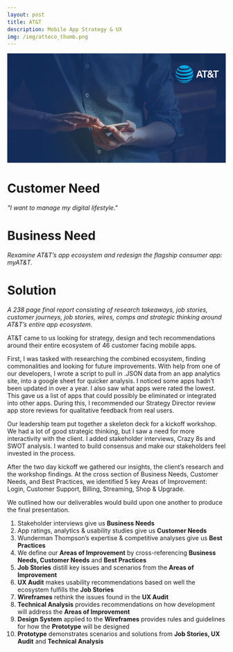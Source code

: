 ```yaml
---
layout: post
title: AT&T
description: Mobile App Strategy & UX
img: /img/atteco_thumb.png
---
```


<img class="img_scale" src="/img/atteco_cover.png"/>

# Customer Need
*"I want to manage my digital lifestyle."*

# Business Need
*Rexamine AT&T’s app ecosystem and redesign the flagship consumer app: myAT&T.*

# Solution
*A 238 page final report consisting of research takeaways, job stories, customer journeys, job stories, wires, comps and strategic thinking around AT&T’s entire app ecosystem.*

AT&T came to us looking for strategy, design and tech recommendations around their entire ecosystem of 46 customer facing mobile apps.

First, I was tasked with researching the combined ecosystem, finding commonalities and looking for future improvements. With help from one of our developers, I wrote a script to pull in .JSON data from an app analytics site, into a google sheet for quicker analysis. I noticed some apps hadn’t been updated in over a year. I also saw what apps were rated the lowest. This gave us a list of apps that could possibly be eliminated or integrated into other apps. During this, I recommended our Strategy Director review app store reviews for qualitative feedback from real users.

Our leadership team put together a skeleton deck for a kickoff workshop. We had a lot of good strategic thinking, but I saw a need for more interactivity with the client. I added stakeholder interviews, Crazy 8s and SWOT analysis. I wanted to build consensus and make our stakeholders feel invested in the process.

After the two day kickoff we gathered our insights, the client’s research and the workshop findings. At the cross section of Business Needs, Customer Needs, and Best Practices, we identified 5 key Areas of Improvement:
Login, Customer Support, Billing, Streaming, Shop & Upgrade.

We outlined how our deliverables would build upon one another to produce the final presentation.

1. Stakeholder interviews give us **Business Needs**
2. App ratings, analytics & usability studies give us **Customer Needs**
3. Wunderman Thompson’s expertise & competitive analyses give us **Best Practices**
4. We define our **Areas of Improvement** by cross-referencing **Business Needs, Customer Needs** and **Best Practices**
5. **Job Stories** distill key issues and scenarios from the **Areas of Improvement**
6. **UX Audit** makes usability recommendations based on well the ecosystem fulfills the **Job Stories**
7. **Wireframes** rethink the issues found in the **UX Audit**
8. **Technical Analysis** provides recommendations on how development will address the **Areas of Improvement**
9. **Design System** applied to the **Wireframes** provides rules and guidelines for how the **Prototype** will be designed
10. **Prototype** demonstrates scenarios and solutions from **Job Stories, UX Audit** and **Technical Analysis**




